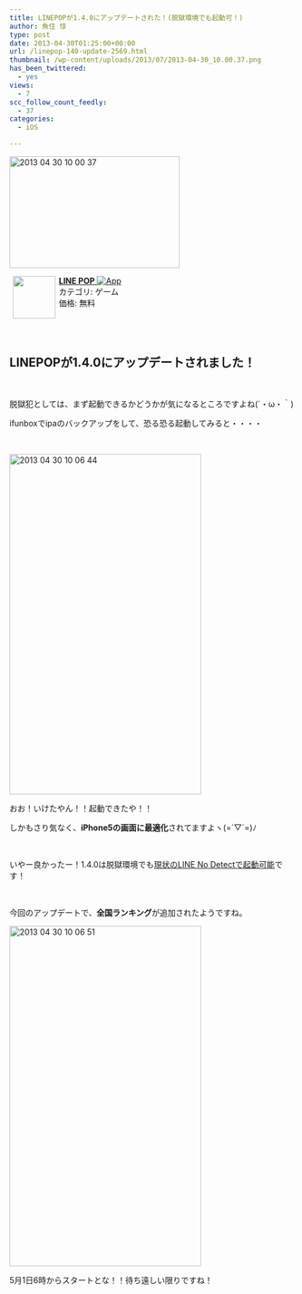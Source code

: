 ```yaml
---
title: LINEPOPが1.4.0にアップデートされた！(脱獄環境でも起動可！)
author: 魚住 惇
type: post
date: 2013-04-30T01:25:00+00:00
url: /linepop-140-update-2569.html
thumbnail: /wp-content/uploads/2013/07/2013-04-30_10.00.37.png
has_been_twittered:
  - yes
views:
  - 7
scc_follow_count_feedly:
  - 37
categories:
  - iOS

---
```

<img decoding="async" loading="lazy" title="2013-04-30_10.00.37.png" alt="2013 04 30 10 00 37" src="/wp-content/uploads/2013/04/2013-04-30_10.00.37.png" width="300" height="197" border="0" /><!--more-->

<a href="http://click.linksynergy.com/fs-bin/click?id=X4b77EM*hqg&subid=0&offerid=94348.1&type=10&tmpid=3910&RD_PARM0=https%3A%2F%2Fitunes.apple.com%2Fjp%2Fapp%2Fline-pop%2Fid571638033%3Fmt%3D8%2526uo%3D4&RD_PARM1=https%3A%2F%2Fitunes.apple.com%2Fjp%2Fapp%2Fline-pop%2Fid571638033%3Fmt%3D8%2526uo%3D4" target="_blank" rel="nofollow"><img decoding="async" style="margin-right: 6px;" alt="" src="http://a1842.phobos.apple.com/us/r1000/107/Purple/v4/e5/d6/97/e5d697e4-3c21-b66f-c666-42896842ff36/Icon.png" width="75" align="left" hspace="6" /><b>LINE POP</b> <img decoding="async" style="vertical-align: text-bottom;" alt="App" src="http://ax.phobos.apple.com.edgesuite.net/ja_jp/images/web/linkmaker/badge_appstore-sm.gif" /><br /> </a>カテゴリ: ゲーム  
価格: 無料<br clear="all" /><img decoding="async" loading="lazy" alt="" src="http://ad.linksynergy.com/fs-bin/show?id=Dk8JKvDVYwE&bids=186984.200232&type=3&subid=0" width="1" height="1" border="0" /> 

&nbsp;

## LINEPOPが1.4.0にアップデートされました！

&nbsp;

脱獄犯としては、まず起動できるかどうかが気になるところですよね(´・ω・｀)

ifunboxでipaのバックアップをして、恐る恐る起動してみると・・・・

&nbsp;

<img decoding="async" loading="lazy" title="2013-04-30_10.06.44.png" alt="2013 04 30 10 06 44" src="/wp-content/uploads/2013/04/2013-04-30_10.06.44.png" width="338" height="600" border="0" /> 

おお！いけたやん！！起動できたや！！

しかもさり気なく、**iPhone5の画面に最適化**されてますよヽ(=´▽\`=)ﾉ

&nbsp;

いやー良かったー！1.4.0は脱獄環境でも<a rel="nofollow" href="http://jun3010.me/line-no-detect-update-2472.html">現状のLINE No Detectで起動可能</a>です！

&nbsp;

今回のアップデートで、**全国ランキング**が追加されたようですね。

<img decoding="async" loading="lazy" title="2013-04-30 10.06.51.png" alt="2013 04 30 10 06 51" src="/wp-content/uploads/2013/04/2013-04-30-10.06.51.png" width="338" height="600" border="0" /> 

5月1日6時からスタートとな！！待ち遠しい限りですね！